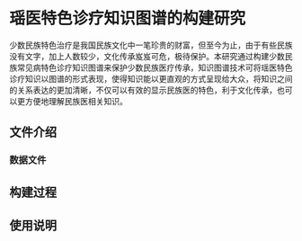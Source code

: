 # 瑶医特色诊疗知识图谱的构建研究
少数民族特色治疗是我国民族文化中一笔珍贵的财富，但至今为止，由于有些民族没有文字，加上人数较少，文化传承岌岌可危，极待保护。本研究通过构建少数民族常见病特色诊疗知识图谱来保护少数民族医疗传承，知识图谱技术可将瑶医特色诊疗知识以图谱的形式表现，使得知识能以更直观的方式呈现给大众，将知识之间的关系表达的更加清晰，不仅可以有效的显示民族医的特色，利于文化传承，也可以更方便地理解民族医相关知识。

## 文件介绍

### 数据文件

## 构建过程

## 使用说明
